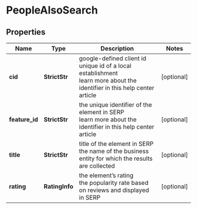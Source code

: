 # PeopleAlsoSearch


## Properties

| Name | Type | Description | Notes |
|------------ | ------------- | ------------- | -------------|
**cid** | **StrictStr** | google-defined client id<br>unique id of a local establishment<br>learn more about the identifier in this help center article |[optional]|
**feature_id** | **StrictStr** | the unique identifier of the element in SERP<br>learn more about the identifier in this help center article |[optional]|
**title** | **StrictStr** | title of the element in SERP<br>the name of the business entity for which the results are collected |[optional]|
**rating** | **RatingInfo** | the element’s rating <br>the popularity rate based on reviews and displayed in SERP |[optional]|